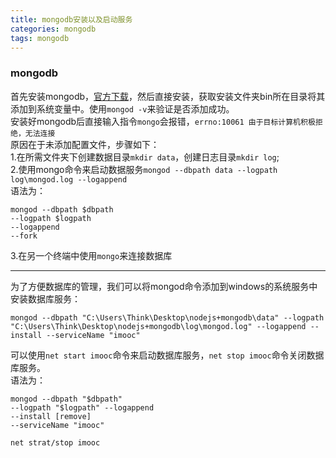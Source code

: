 ```yaml
---
title: mongodb安装以及启动服务
categories: mongodb
tags: mongodb
---
```

### mongodb
首先安装mongodb，[官方下载](https://www.mongodb.com/download-center?jmp=nav#community)，然后直接安装，获取安装文件夹bin所在目录将其添加到系统变量中。使用`mongod -v`来验证是否添加成功。  
安装好mongodb后直接输入指令`mongo`会报错，`errno:10061 由于目标计算机积极拒绝，无法连接`  
原因在于未添加配置文件，步骤如下：  
1.在所需文件夹下创建数据目录`mkdir data`，创建日志目录`mkdir log`;  
2.使用mongo命令来启动数据服务`mongod --dbpath data --logpath log\mongod.log --logappend`  
语法为：   
 	
	mongod --dbpath $dbpath 
	--logpath $logpath 
	--logappend 
	--fork

3.在另一个终端中使用`mongo`来连接数据库  

------
为了方便数据库的管理，我们可以将mongod命令添加到windows的系统服务中  
安装数据库服务：  

	mongod --dbpath "C:\Users\Think\Desktop\nodejs+mongodb\data" --logpath "C:\Users\Think\Desktop\nodejs+mongodb\log\mongod.log" --logappend --install --serviceName "imooc"  

可以使用`net start imooc`命令来启动数据库服务，`net stop imooc`命令关闭数据库服务。  
语法为： 
 
	mongod --dbpath "$dbpath"
	--logpath "$logpath" --logappend
	--install [remove]
	--serviceName "imooc"
	
	net strat/stop imooc